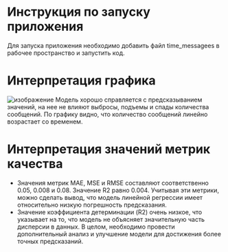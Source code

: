 # Инструкция по запуску приложения
Для запуска приложения необходимо добавить файл time_messagees в рабочее пространство и запустить код.
# Интерпретация графика
![изображение](https://github.com/valeriasur/project_protei/assets/103844758/63f43e6e-567b-4031-950d-5f6c3fb5f979)
Модель хорошо справляется с предсказыванием значений, на нее не влияют выбросы, подъемы и спады количества сообщений. По графику видно, что количество сообщений линейно возрастает со временем.
# Интерпретация значений метрик качества
- Значения метрик MAE, MSE и RMSE составляют соответственно 0.05, 0.008 и 0.08. Значение R2 равно 0.004. Учитывая эти метрики, можно сделать вывод, что модель линейной регрессии имеет относительно низкую погрешность предсказания. 
- Значение коэффициента детерминации (R2) очень низкое, что указывает на то, что модель не объясняет значительную часть дисперсии в данных.
В целом, необходимо провести дополнительный анализ и улучшение модели для достижения более точных предсказаний.
